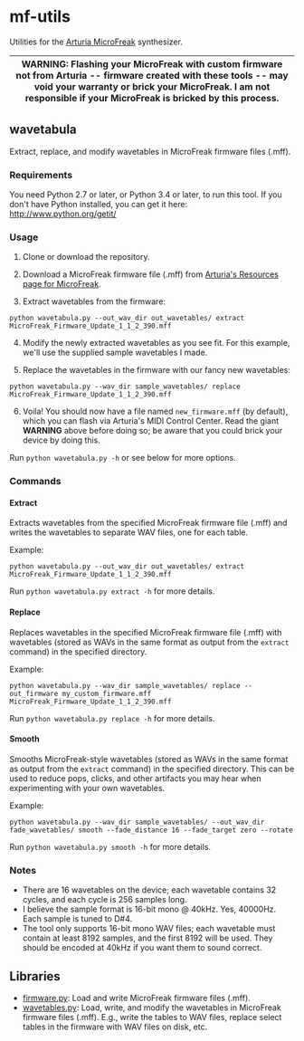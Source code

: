 # mf-utils

Utilities for the [Arturia MicroFreak](https://www.arturia.com/products/hardware-synths/microfreak) synthesizer.

| WARNING: Flashing your MicroFreak with custom firmware not from Arturia -- firmware created with these tools -- may void your warranty or brick your MicroFreak. I am not responsible if your MicroFreak is bricked by this process. |
| --- |

## wavetabula
Extract, replace, and modify wavetables in MicroFreak firmware files (.mff).

### Requirements
You need Python 2.7 or later, or Python 3.4 or later, to run this tool. If you don't have Python installed, you can get it here: http://www.python.org/getit/

### Usage
1. Clone or download the repository.

2. Download a MicroFreak firmware file (.mff) from [Arturia's Resources page for MicroFreak](https://www.arturia.com/products/hardware-synths/microfreak/resources).

3. Extract wavetables from the firmware:

```
python wavetabula.py --out_wav_dir out_wavetables/ extract MicroFreak_Firmware_Update_1_1_2_390.mff
```

4. Modify the newly extracted wavetables as you see fit. For this example, we'll use the supplied sample wavetables I made.

5. Replace the wavetables in the firmware with our fancy new wavetables:

```
python wavetabula.py --wav_dir sample_wavetables/ replace MicroFreak_Firmware_Update_1_1_2_390.mff
```

6. Voila! You should now have a file named `new_firmware.mff` (by default), which you can flash via Arturia's MIDI Control Center. Read the giant **WARNING** above before doing so; be aware that you could brick your device by doing this.

Run `python wavetabula.py -h` or see below for more options.

### Commands

#### Extract
Extracts wavetables from the specified MicroFreak firmware file (.mff) and writes the wavetables to separate WAV files, one for each table.

Example:
```
python wavetabula.py --out_wav_dir out_wavetables/ extract MicroFreak_Firmware_Update_1_1_2_390.mff
```

Run `python wavetabula.py extract -h` for more details.

#### Replace
Replaces wavetables in the specified MicroFreak firmware file (.mff) with wavetables (stored as WAVs in the same format as output from the `extract` command) in the specified directory.

Example:
```
python wavetabula.py --wav_dir sample_wavetables/ replace --out_firmware my_custom_firmware.mff MicroFreak_Firmware_Update_1_1_2_390.mff
```

Run `python wavetabula.py replace -h` for more details.

#### Smooth
Smooths MicroFreak-style wavetables (stored as WAVs in the same format as output from the `extract` command) in the specified directory. This can be used to reduce pops, clicks, and other artifacts you may hear when experimenting with your own wavetables.

Example:
```
python wavetabula.py --wav_dir sample_wavetables/ --out_wav_dir fade_wavetables/ smooth --fade_distance 16 --fade_target zero --rotate
```

Run `python wavetabula.py smooth -h` for more details.

### Notes
* There are 16 wavetables on the device; each wavetable contains 32 cycles, and each cycle is 256 samples long.
* I believe the sample format is 16-bit mono @ 40kHz. Yes, 40000Hz. Each sample is tuned to D#4.
* The tool only supports 16-bit mono WAV files; each wavetable must contain at least 8192 samples, and the first 8192 will be used. They should be encoded at 40kHz if you want them to sound correct.

## Libraries

* [firmware.py](https://github.com/dcower/mf-utils/blob/master/firmware.py): Load and write MicroFreak firmware files (.mff).
* [wavetables.py](https://github.com/dcower/mf-utils/blob/master/wavetables.py): Load, write, and modify the wavetables in MicroFreak firmware files (.mff). E.g., write the tables to WAV files, replace select tables in the firmware with WAV files on disk, etc.
